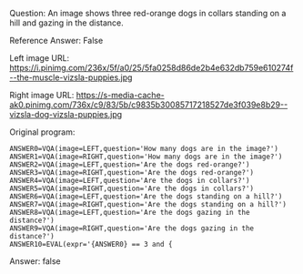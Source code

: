 Question: An image shows three red-orange dogs in collars standing on a hill and gazing in the distance.

Reference Answer: False

Left image URL: https://i.pinimg.com/236x/5f/a0/25/5fa0258d86de2b4e632db759e610274f--the-muscle-vizsla-puppies.jpg

Right image URL: https://s-media-cache-ak0.pinimg.com/736x/c9/83/5b/c9835b30085717218527de3f039e8b29--vizsla-dog-vizsla-puppies.jpg

Original program:

```
ANSWER0=VQA(image=LEFT,question='How many dogs are in the image?')
ANSWER1=VQA(image=RIGHT,question='How many dogs are in the image?')
ANSWER2=VQA(image=LEFT,question='Are the dogs red-orange?')
ANSWER3=VQA(image=RIGHT,question='Are the dogs red-orange?')
ANSWER4=VQA(image=LEFT,question='Are the dogs in collars?')
ANSWER5=VQA(image=RIGHT,question='Are the dogs in collars?')
ANSWER6=VQA(image=LEFT,question='Are the dogs standing on a hill?')
ANSWER7=VQA(image=RIGHT,question='Are the dogs standing on a hill?')
ANSWER8=VQA(image=LEFT,question='Are the dogs gazing in the distance?')
ANSWER9=VQA(image=RIGHT,question='Are the dogs gazing in the distance?')
ANSWER10=EVAL(expr='{ANSWER0} == 3 and {
```
Answer: false

